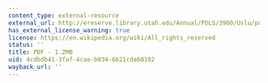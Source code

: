 ```yaml
---
content_type: external-resource
external_url: http://ereserve.library.utah.edu/Annual/POLS/3960/Uslu/pols3960terrorists.pdf
has_external_license_warning: true
license: https://en.wikipedia.org/wiki/All_rights_reserved
status: ''
title: PDF - 1.2MB
uid: 4cdbdb41-3faf-4cae-b034-6621cda68102
wayback_url: ''
---
```

